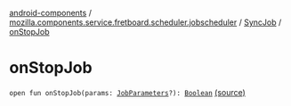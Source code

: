 [android-components](../../index.md) / [mozilla.components.service.fretboard.scheduler.jobscheduler](../index.md) / [SyncJob](index.md) / [onStopJob](./on-stop-job.md)

# onStopJob

`open fun onStopJob(params: `[`JobParameters`](https://developer.android.com/reference/android/app/job/JobParameters.html)`?): `[`Boolean`](https://kotlinlang.org/api/latest/jvm/stdlib/kotlin/-boolean/index.html) [(source)](https://github.com/mozilla-mobile/android-components/blob/master/components/service/fretboard/src/main/java/mozilla/components/service/fretboard/scheduler/jobscheduler/SyncJob.kt#L31)